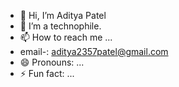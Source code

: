 - 👋 Hi, I’m Aditya Patel
- 👀 I’m  a technophile.
- 📫 How to reach me ...
- email-: aditya2357patel@gmail.com
- 😄 Pronouns: ...
- ⚡ Fun fact: ...

<!---
aum2357/aum2357 is a ✨ special ✨ repository because its `README.md` (this file) appears on your GitHub profile.
You can click the Preview link to take a look at your changes.
--->
